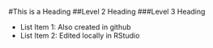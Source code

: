 #This is a Heading
##Level 2 Heading
###Level 3 Heading
* List Item 1: Also created in github
* List Item 2: Edited locally in RStudio